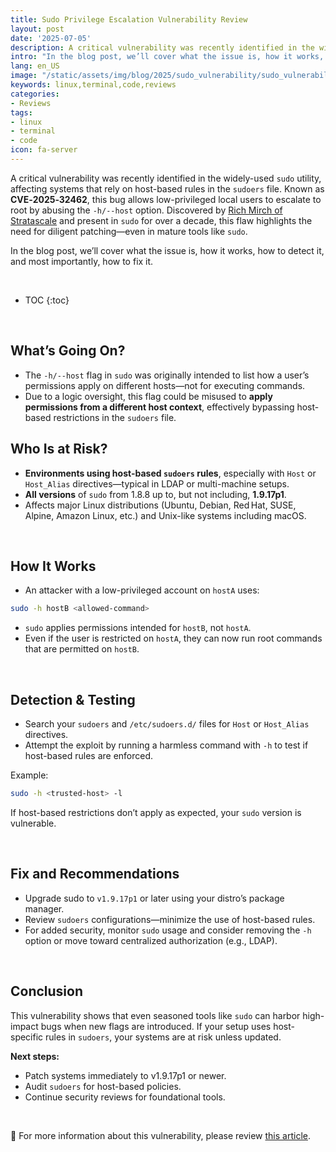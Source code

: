 ```yaml
---
title: Sudo Privilege Escalation Vulnerability Review
layout: post
date: '2025-07-05'
description: A critical vulnerability was recently identified in the widely-used `sudo` utility, affecting systems that rely on host-based rules in the `sudoers` file.
intro: "In the blog post, we’ll cover what the issue is, how it works, how to detect it, and most importantly, how to fix it." 
lang: en_US
image: "/static/assets/img/blog/2025/sudo_vulnerability/sudo_vulnerability.jpg"
keywords: linux,terminal,code,reviews
categories:
- Reviews
tags:
- linux
- terminal
- code
icon: fa-server
---
```


A critical vulnerability was recently identified in the widely-used `sudo` utility, affecting systems that rely on host-based rules in the `sudoers` file. Known as **CVE‑2025‑32462**, this bug allows low-privileged local users to escalate to root by abusing the `-h/--host` option. Discovered by [Rich Mirch of Stratascale](https://blog.mirch.io/sudo-elevation-of-privilege-vulnerabilities/) and present in `sudo` for over a decade, this flaw highlights the need for diligent patching—even in mature tools like `sudo`.

In the blog post, we’ll cover what the issue is, how it works, how to detect it, and most importantly, how to fix it.

<br>

* TOC 
{:toc}

<br>

## What’s Going On?

- The `-h/--host` flag in `sudo` was originally intended to list how a user’s permissions apply on different hosts—not for executing commands.  
- Due to a logic oversight, this flag could be misused to **apply permissions from a different host context**, effectively bypassing host-based restrictions in the `sudoers` file.

## Who Is at Risk?

- **Environments using host-based `sudoers` rules**, especially with `Host` or `Host_Alias` directives—typical in LDAP or multi-machine setups.
- **All versions** of `sudo` from 1.8.8 up to, but not including, **1.9.17p1**.
- Affects major Linux distributions (Ubuntu, Debian, Red Hat, SUSE, Alpine, Amazon Linux, etc.) and Unix-like systems including macOS.

<br>

## How It Works

- An attacker with a low-privileged account on `hostA` uses:

```bash
sudo -h hostB <allowed-command>
```

- `sudo` applies permissions intended for `hostB`, not `hostA`.
- Even if the user is restricted on `hostA`, they can now run root commands that are permitted on `hostB`.

<br>

## Detection & Testing

- Search your `sudoers` and `/etc/sudoers.d/` files for `Host` or `Host_Alias` directives.
- Attempt the exploit by running a harmless command with `-h` to test if host-based rules are enforced.

Example:
```bash
sudo -h <trusted-host> -l
```

If host-based restrictions don’t apply as expected, your `sudo` version is vulnerable.

<br>

## Fix and Recommendations

- Upgrade sudo to `v1.9.17p1` or later using your distro’s package manager. 
- Review `sudoers` configurations—minimize the use of host-based rules.
- For added security, monitor `sudo` usage and consider removing the `-h` option or move toward centralized authorization (e.g., LDAP).

<br>

## Conclusion

This vulnerability shows that even seasoned tools like `sudo` can harbor high-impact bugs when new flags are introduced. If your setup uses host-specific rules in `sudoers`, your systems are at risk unless updated.

**Next steps:**

- Patch systems immediately to v1.9.17p1 or newer.
- Audit `sudoers` for host-based policies.
- Continue security reviews for foundational tools.

<br>

📝 For more information about this vulnerability, please review [this article](https://www.techradar.com/pro/security/several-major-linux-distros-hit-by-serious-sudo-security-flaws).